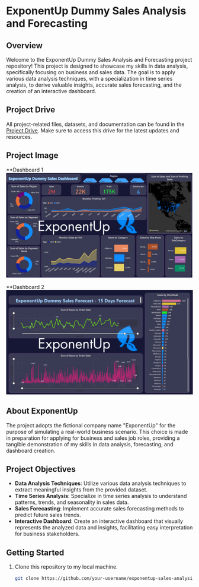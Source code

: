 # ExponentUp Dummy Sales Analysis and Forecasting

## Overview

Welcome to the ExponentUp Dummy Sales Analysis and Forecasting project repository! This project is designed to showcase my skills in data analysis, specifically focusing on business and sales data. The goal is to apply various data analysis techniques, with a specialization in time series analysis, to derive valuable insights, accurate sales forecasting, and the creation of an interactive dashboard.

## Project Drive

All project-related files, datasets, and documentation can be found in the [Project Drive](https://drive.google.com/drive/folders/1GSlGIZyHOAT_abcb1UevekRUPyKPVBzZ?usp=sharing). Make sure to access this drive for the latest updates and resources.

## Project Image
**Dashboard 1
![Project Image](https://github.com/ZedOps8/ExponentUp-DummySales/blob/main/Dashboard1.png)

**Dashboard 2
![Project Image](https://github.com/ZedOps8/ExponentUp-DummySales/blob/main/Dashboard2.png)

## About ExponentUp

The project adopts the fictional company name "ExponentUp" for the purpose of simulating a real-world business scenario. This choice is made in preparation for applying for business and sales job roles, providing a tangible demonstration of my skills in data analysis, forecasting, and dashboard creation.

## Project Objectives

- **Data Analysis Techniques**: Utilize various data analysis techniques to extract meaningful insights from the provided dataset.
- **Time Series Analysis**: Specialize in time series analysis to understand patterns, trends, and seasonality in sales data.
- **Sales Forecasting**: Implement accurate sales forecasting methods to predict future sales trends.
- **Interactive Dashboard**: Create an interactive dashboard that visually represents the analyzed data and insights, facilitating easy interpretation for business stakeholders.

## Getting Started

1. Clone this repository to my local machine.
   ```bash
   git clone https://github.com/your-username/exponentup-sales-analysis.git
